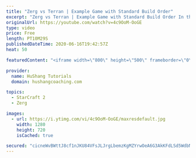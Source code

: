 ```yaml
---
title: "Zerg vs Terran | Example Game with Standard Build Order"
excerpt: "Zerg vs Terran | Example Game with Standard Build Order In this guide we learn how to defend early Terran attacks.  Coaching -------------------------------------------------------------------------- Interested in Starcraft lessons? Check out my website! I would love to help you improve and reach your"
originalUrl: https://youtube.com/watch?v=4c9OoM-OoGE
type: video
price: Free
length: PT10M29S
publishedDateTime: 2020-06-16T19:42:57Z
heat: 50

featuredContent: "<iframe width=\"800\" height=\"500\" frameborder=\"0\" src=\"https://www.youtube.com/embed/4c9OoM-OoGE\" allow=\"accelerometer; autoplay; encrypted-media; gyroscope; picture-in-picture\" allowfullscreen></iframe>"

provider:
  name: HuShang Tutorials
  domain: hushangcoaching.com

topics:
  - StarCraft 2
  - Zerg

images:
  - url: https://i.ytimg.com/vi/4c9OoM-OoGE/maxresdefault.jpg
    width: 1280
    height: 720
    isCached: true

secured: "cicneWvBWttJ8cf1nJKU84VFsJLJrgLbemzKgMZYrwOeA6G3AkKFdLSd5WdbN91UhREBpM/lOhEmTnWbYFun942pFdYmzoFIfgDdRtRqKg8pA3ozAlfJ8De0YqMmF04eKR9oqE1GIOVCSlqdBFQInmOrTS/zIaNA0cu+x0XiTw00iwYJTH1JKYay6v2ESRH8/q1Mc28TLeHIySXeLnscZRg7rud4ZBOqEmDPdR7nFz/zt6q0LkFeLNTt1dhTB0C1ozoMynN8ehV583gG20PRwMsXa2IsQLYCgrEiLiXh+PI+wZDy2gAi3SEwc3r8FexxwcD//kIHCq0FOJ/1+rhhMxtUNlA06cJ+09o3VFNVLzpdK2lq6dOYx9k9R1SXSvt5a4Mx/nq+z1y0K3YKfdGDiFUISZA1OR3cBT3z5x3IvP8=;O+KWssLvK+vn2YmaV6BFTA=="
---
```


